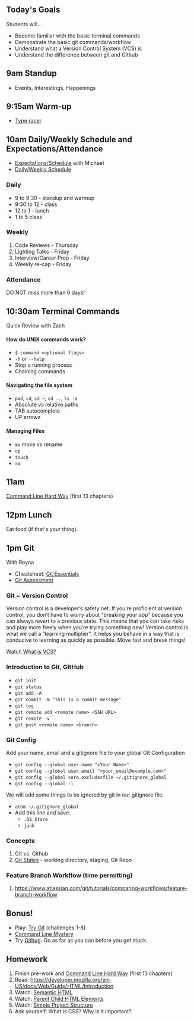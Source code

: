 ## Today's Goals

Students will...

- Become familiar with the basic terminal commands
- Demonstrate the basic git commands/workflow
- Understand what a Version Control System (VCS) is
- Understand the difference between git and Github

## 9am Standup

- Events, Interestings, Happenings  

## 9:15am Warm-up

- [Type racer](http://play.typeracer.com/)

## 10am Daily/Weekly Schedule and Expectations/Attendance

- [Expectations/Schedule](https://students.galvanize.com/courses/2) with Michael
- [Daily/Weekly Schedule](https://github.com/gSchool/g11-course-info/blob/master/week-overview.md)

### Daily

- 9 to 9:30 - standup and warmup
- 9:30 to 12 - class
- 12 to 1 - lunch
- 1 to 5 class

### Weekly

1. Code Reviews - Thursday
1. Lighting Talks - Friday
1. Interview/Career Prep - Friday
1. Weekly re-cap - Friday

### Attendance

DO NOT miss more than 6 days!

## 10:30am Terminal Commands

Quick Review with Zach

#### How do UNIX commands work?
- `$ command <optional flags>`
- `-h` or `--help`
- Stop a running process
- Chaining commands

#### Navigating the file system
- `pwd`, `cd`, `cd ~`, `cd ..`, `ls -a`
- Absolute vs relative paths
- TAB autocomplete
- UP arrows

#### Managing Files
- `mv` move vs rename
- `cp`
- `touch`
- `rm`

## 11am

[Command Line Hard Way](http://cli.learncodethehardway.org/book/) (first 13 chapters)

## 12pm Lunch

Eat food (if that's your thing).

## 1pm Git

With Reyna

- Cheatsheet: [Git Essentials](https://gist.github.com/mjhea0/0580360e0433d1a356b7)
- [Git Assessment](https://github.com/gSchool/git_basics_quiz)

### Git = Version Control

Version control is a developer’s safety net. If you’re proficient at version control, you don’t have to worry about “breaking your app” because you can always revert to a previous state. This means that you can take risks and play more freely when you’re trying something new! Version control is what we call a “learning multiplier”. It helps you behave in a way that is conducive to learning as quickly as possible. Move fast and break things!

 Watch [What is VCS?](https://www.youtube.com/watch?v=8oRjP8yj2Wo)

### Introduction to Git, GitHub

* `git init`
* `git status`
* `git add -A`
* `git commit -m "This is a commit message"`
* `git log`
* `git remote add <remote name> <SSH URL>`
* `git remote -v`
* `git push <remote name> <branch>`

### Git Config

Add your name, email and a gitignore file to your global Git Configuration

* `git config --global user.name "<Your Name>"`
* `git config --global user.email "<your_email@example.com>"`
* `git config --global core.excludesfile ~/.gitignore_global`
* `git config --global -l`

We will add some things to be ignored by git in our gitignore file.

* `atom ~/.gitignore_global`
* Add this line and save:
  * `.DS_Store`
  * `junk`

### Concepts

1. Git vs. Github
1. [Git States](https://git-scm.com/book/en/v2/Getting-Started-Git-Basics#The-Three-States) - working directory, staging, Git Repo

### Feature Branch Workflow (time permitting)

1. https://www.atlassian.com/git/tutorials/comparing-workflows/feature-branch-workflow

## Bonus!

- Play: [Try Git](https://try.github.io/)  (challenges 1-8)
- [Command Line Mystery](https://github.com/veltman/clmystery)
- Try [Githug](https://github.com/gazler/githug). Go as far as you can before you get stuck.

## Homework

1. Finish pre-work and [Command Line Hard Way](http://cli.learncodethehardway.org/book/) (first 13 chapters)
1. Read: https://developer.mozilla.org/en-US/docs/Web/Guide/HTML/Introduction
1. Watch: [Semantic HTML](https://www.youtube.com/watch?v=NrH5J6SSZyk)
1. Watch: [Parent Child HTML Elements](https://www.youtube.com/watch?v=Pf8xmAZYZC4&list=PLgGbWId6zgaWZkPFI4Sc9QXDmmOWa1v5F)
1. Watch: [Simple Project Structure](https://www.youtube.com/watch?v=g7js1fW4AZw&list=PLgGbWId6zgaWZkPFI4Sc9QXDmmOWa1v5F)
1. Ask yourself: What is CSS? Why is it important?
